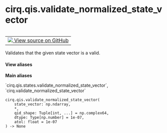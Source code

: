 <div itemscope itemtype="http://developers.google.com/ReferenceObject">
<meta itemprop="name" content="cirq.qis.validate_normalized_state_vector" />
<meta itemprop="path" content="Stable" />
</div>

# cirq.qis.validate_normalized_state_vector

<!-- Insert buttons and diff -->

<table class="tfo-notebook-buttons tfo-api" align="left">

<td>
  <a target="_blank" href="https://github.com/quantumlib/cirq/tree/master/cirq/qis/states.py">
    <img src="https://www.tensorflow.org/images/GitHub-Mark-32px.png" />
    View source on GitHub
  </a>
</td>
</table>



Validates that the given state vector is a valid.

<section class="expandable">
  <h4 class="showalways">View aliases</h4>
  <p>
<b>Main aliases</b>
<p>`cirq.qis.states.validate_normalized_state_vector`, `cirq.validate_normalized_state_vector`</p>
</p>
</section>

<pre class="devsite-click-to-copy prettyprint lang-py tfo-signature-link">
<code>cirq.qis.validate_normalized_state_vector(
    state_vector: np.ndarray,
    *,
    qid_shape: Tuple[int, ...] = np.complex64,
    dtype: Type[np.number] = 1e-07,
    atol: float = 1e-07
) -> None
</code></pre>



<!-- Placeholder for "Used in" -->
